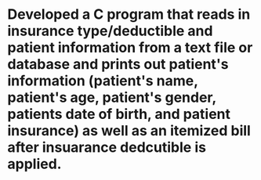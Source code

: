 # Developed a C program that reads in insurance type/deductible and patient information from a text file or database and prints out patient's information (patient's name, patient's age, patient's gender, patients date of birth, and patient insurance) as well as an itemized bill after insuarance dedcutible is applied.
